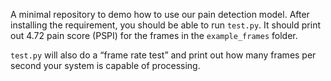 A minimal repository to demo how to use our pain detection model.
After installing the requirement, you should be able to run `test.py`.
It should print out 4.72 pain score (PSPI) for the frames in the `example_frames` folder.

`test.py` will also do a “frame rate test” and print out how many frames per second your system is capable of processing.
